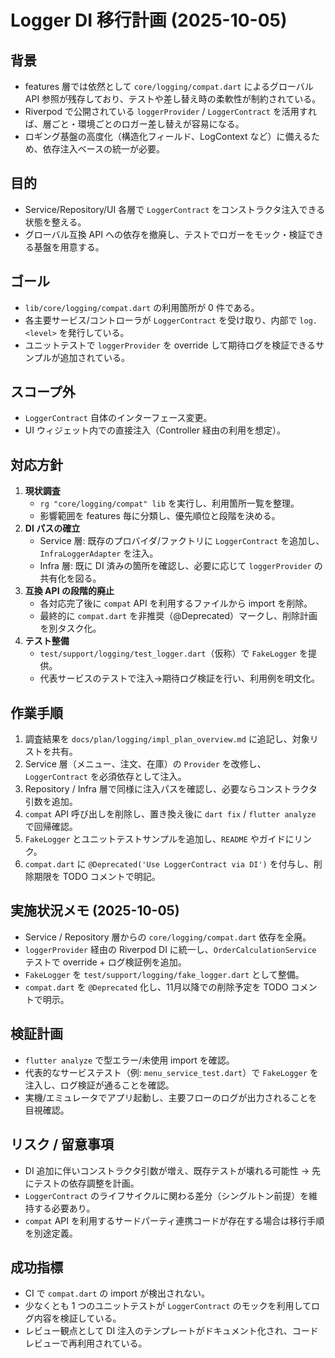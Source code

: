 # Logger DI 移行計画 (2025-10-05)

## 背景
- features 層では依然として `core/logging/compat.dart` によるグローバル API 参照が残存しており、テストや差し替え時の柔軟性が制約されている。
- Riverpod で公開されている `loggerProvider` / `LoggerContract` を活用すれば、層ごと・環境ごとのロガー差し替えが容易になる。
- ロギング基盤の高度化（構造化フィールド、LogContext など）に備えるため、依存注入ベースの統一が必要。

## 目的
- Service/Repository/UI 各層で `LoggerContract` をコンストラクタ注入できる状態を整える。
- グローバル互換 API への依存を撤廃し、テストでロガーをモック・検証できる基盤を用意する。

## ゴール
- `lib/core/logging/compat.dart` の利用箇所が 0 件である。
- 各主要サービス/コントローラが `LoggerContract` を受け取り、内部で `log.<level>` を発行している。
- ユニットテストで `loggerProvider` を override して期待ログを検証できるサンプルが追加されている。

## スコープ外
- `LoggerContract` 自体のインターフェース変更。
- UI ウィジェット内での直接注入（Controller 経由の利用を想定）。

## 対応方針
1. **現状調査**
   - `rg "core/logging/compat" lib` を実行し、利用箇所一覧を整理。
   - 影響範囲を features 毎に分類し、優先順位と段階を決める。
2. **DI パスの確立**
   - Service 層: 既存のプロバイダ/ファクトリに `LoggerContract` を追加し、`InfraLoggerAdapter` を注入。
   - Infra 層: 既に DI 済みの箇所を確認し、必要に応じて `loggerProvider` の共有化を図る。
3. **互換 API の段階的廃止**
   - 各対応完了後に `compat` API を利用するファイルから import を削除。
   - 最終的に `compat.dart` を非推奨（@Deprecated）マークし、削除計画を別タスク化。
4. **テスト整備**
   - `test/support/logging/test_logger.dart`（仮称）で `FakeLogger` を提供。
   - 代表サービスのテストで注入→期待ログ検証を行い、利用例を明文化。

## 作業手順
1. 調査結果を `docs/plan/logging/impl_plan_overview.md` に追記し、対象リストを共有。
2. Service 層（メニュー、注文、在庫）の `Provider` を改修し、`LoggerContract` を必須依存として注入。
3. Repository / Infra 層で同様に注入パスを確認し、必要ならコンストラクタ引数を追加。
4. `compat` API 呼び出しを削除し、置き換え後に `dart fix` / `flutter analyze` で回帰確認。
5. `FakeLogger` とユニットテストサンプルを追加し、`README` やガイドにリンク。
6. `compat.dart` に `@Deprecated('Use LoggerContract via DI')` を付与し、削除期限を TODO コメントで明記。

## 実施状況メモ (2025-10-05)
- Service / Repository 層からの `core/logging/compat.dart` 依存を全廃。
- `loggerProvider` 経由の Riverpod DI に統一し、`OrderCalculationService` テストで override + ログ検証例を追加。
- `FakeLogger` を `test/support/logging/fake_logger.dart` として整備。
- `compat.dart` を `@Deprecated` 化し、11月以降での削除予定を TODO コメントで明示。

## 検証計画
- `flutter analyze` で型エラー/未使用 import を確認。
- 代表的なサービステスト（例: `menu_service_test.dart`）で `FakeLogger` を注入し、ログ検証が通ることを確認。
- 実機/エミュレータでアプリ起動し、主要フローのログが出力されることを目視確認。

## リスク / 留意事項
- DI 追加に伴いコンストラクタ引数が増え、既存テストが壊れる可能性 → 先にテストの依存調整を計画。
- `LoggerContract` のライフサイクルに関わる差分（シングルトン前提）を維持する必要あり。
- `compat` API を利用するサードパーティ連携コードが存在する場合は移行手順を別途定義。

## 成功指標
- CI で `compat.dart` の import が検出されない。
- 少なくとも 1 つのユニットテストが `LoggerContract` のモックを利用してログ内容を検証している。
- レビュー観点として DI 注入のテンプレートがドキュメント化され、コードレビューで再利用されている。
